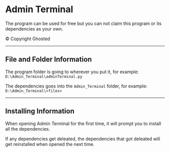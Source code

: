 # Admin Terminal

The program can be used for free but you can not claim this program or its dependencies as your own.

© Copyright Ghosted

---

## File and Folder Information

The program folder is going to wherever you put it, for example: `D:\Admin_Terminal\adminTerminal.py`

The dependencies goes into the `Admin_Terminal` folder, for example: `D:\Admin_Terminal\<files>`

---

## Installing Information

When opening Admin Terminal for the first time, it will prompt you to install all the dependencies.

If any dependencies get deleated, the dependencies that got deleated will get reinstalled when opened the next time.
